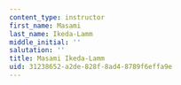 ```yaml
---
content_type: instructor
first_name: Masami
last_name: Ikeda-Lamm
middle_initial: ''
salutation: ''
title: Masami Ikeda-Lamm
uid: 31238652-a2de-828f-8ad4-8789f6effa9e
---
```

